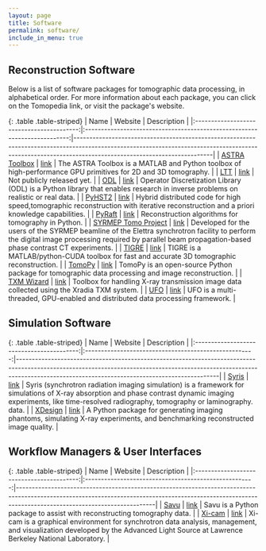 ```yaml
---
layout: page
title: Software
permalink: software/
include_in_menu: true
---
```


## Reconstruction Software

Below is a list of software packages for tomographic data processing, in 
alphabetical order. For more information about each package, you can click on
the Tomopedia link, or visit the package's website.

[//]: # (Note: you can use http://www.tablesgenerator.com/markdown_tables to more easily)
[//]: # (edit the markdown table.)

{: .table .table-striped}
|                   Name                    |                        Website                                            | Description                                                                                                                                                                                           |
|:-----------------------------------------:|:-------------------------------------------------------------------------:|-------------------------------------------------------------------------------------------------------------------------------------------------------------------------------------------------------|
| [ASTRA Toolbox](/software/astra/)         |  [link](http://www.astra-toolbox.com/)                                    | The ASTRA Toolbox is a MATLAB and Python toolbox of high-performance GPU primitives for 2D and 3D tomography.                                                                                         |
| [LTT](/software/ltt)                      |  [link](https://nci.llnl.gov/content/assets/docs/ChampleyALSmeeting.pdf)  | Not publicly released yet.                                                                                                                                                                            |
| [ODL](/software/odl)                      |  [link](https://github.com/odlgroup/odl)                                  | Operator Discretization Library (ODL) is a Python library that enables research in inverse problems on realistic or real data.                                                                        |
| [PyHST2](/software/pyhst2/)               |  [link](https://forge.epn-campus.eu/projects/pyhst2)                      | Hybrid distributed code for high speed,tomographic reconstruction with iterative reconstruction and a priori knowledge capabilities.                                                                  |
| [PyRaft](/software/pyraft/)               |  [link](https://github.com/exmiqueles/pyraft)                             | Reconstruction algorithms for tomography in Python.                                                                                                                                                   |
| [SYRMEP Tomo Project](/software/syrmep/)  |  [link](https://github.com/ElettraSciComp/)                               | Developed for the users of the SYRMEP beamline of the Elettra synchrotron facility to perform the digital image processing required by parallel beam propagation-based phase contrast CT experiments. |
| [TIGRE](/software/tigre/)                 |  [link](https://github.com/CERN/TIGRE)                                    | TIGRE is a MATLAB/python-CUDA toolbox for fast and accurate 3D tomographic reconstruction.                                                                                                                   |
| [TomoPy](/software/tomopy)                |  [link](http://tomopy.rtfd.org/)                                          | TomoPy is an open-source Python package for tomographic data processing and image reconstruction.                                                                                                     |
| [TXM Wizard](/software/txm)               |  [link](https://sourceforge.net/projects/txm-wizard/)                     | Toolbox for handling X-ray transmission image data collected using the Xradia TXM system.                                                                                                             |
| [UFO](/software/ufo/)                     |  [link](http://ufo-core.readthedocs.io/)                                  | UFO is a multi-threaded, GPU-enabled and distributed data processing framework.                                                                                                                       |


## Simulation Software

{: .table .table-striped}
|                   Name                    |                        Website                        | Description                                                                                                                                                                                                               |
|:-----------------------------------------:|:-----------------------------------------------------:|---------------------------------------------------------------------------------------------------------------------------------------------------------------------------------------------------------------------------|
|  [Syris](/software/syris/)                | [link](https://github.com/ufo-kit/syris)              | Syris (synchrotron radiation imaging simulation) is a framework for simulations of X-ray absorption and phase contrast dynamic imaging experiments, like time-resolved radiography, tomography or laminography. data.     |
|  [XDesign](/software/xdesign/)            | [link](https://xdesign.readthedocs.io)                | A Python package for generating imaging phantoms, simulating X-ray experiments, and benchmarking reconstructed image quality.                                                                                     |



## Workflow Managers & User Interfaces


{: .table .table-striped}
|                   Name                    |                        Website                        | Description                                                                                                                                                                                           |
|:-----------------------------------------:|:-----------------------------------------------------:|-------------------------------------------------------------------------------------------------------------------------------------------------------------------------------------------------------|
|  [Savu](/software/savu/)                  | [link](https://savu.readthedocs.io)                   | Savu is a Python package to assist with reconstructing tomography data.                                                                                                                               |
|  [Xi-cam](/software/xi-cam/)              | [link](https://github.com/ronpandolfi/Xi-cam)         | Xi-cam is a graphical environment for synchrotron data analysis, management, and visualization developed by the Advanced Light Source at Lawrence Berkeley National Laboratory.                       |
